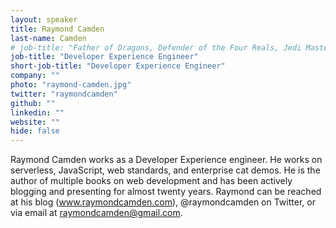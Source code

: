 ```yaml
---
layout: speaker
title: Raymond Camden
last-name: Camden
# job-title: "Father of Dragons, Defender of the Four Reals, Jedi Master, Galaga High Score Achiever"
job-title: "Developer Experience Engineer"
short-job-title: "Developer Experience Engineer"
company: ""
photo: "raymond-camden.jpg"
twitter: "raymondcamden"
github: ""
linkedin: ""
website: ""
hide: false
---
```


Raymond Camden works as a Developer Experience engineer. He works on serverless, JavaScript, web standards, and enterprise cat demos. He is the author of multiple books on web development and has been actively blogging and presenting for almost twenty years. Raymond can be reached at his blog (www.raymondcamden.com), @raymondcamden on Twitter, or via email at raymondcamden@gmail.com.